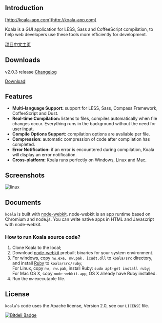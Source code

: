 ## Introduction

[http://koala-app.com](http://koala-app.com)

Koala is a GUI application for LESS, Sass and CoffeeScript compilation, to help web developers use these tools more efficiently for development.

[项目中文主页](http://koala-app.com/index-zh.html)

## Downloads 
v2.0.3 release [Changelog](https://github.com/oklai/koala/blob/master/Changelog.md)

[Download](http://koala-app.com) 


## Features

* **Multi-language Support:** support for LESS, Sass, Compass Framework, CoffeeScript and Dust.
* **Real-time Compilation:** listens to files, compiles automatically when file changes occur. Everything runs in the background without the need for user input.
* **Compile Options Support:** compilation options are avaliable per file.
* **Compression:** automatic compression of code after compilation has completed.
* **Error Notification:** if an error is encountered during compilation, Koala will display an error notification.
* **Cross-platform:** Koala runs perfectly on Windows, Linux and Mac.

## Screenshots

![linux](http://oklai.github.com/koala/img/screenshots/linux.png)

## Documents

`koala` is built with [node-webkit](https://github.com/rogerwang/node-webkit). node-webkit is an app runtime based on Chromium and node.js. You can write native apps in HTML and Javascript with node-webkit. 

### How to run Koala source code?
1. Clone Koala to the local;
2. Download [node-webkit](https://github.com/rogerwang/node-webkit) prebuilt binaries for your system environment.
3. For windows, copy `nw.exe, nw.pak, icudt.dll` to `koala/src` directory, and install [Ruby](http://www.ruby-lang.org/) to `koala/src/ruby`;  
For Linux, copy `nw, nw.pak`, install Ruby: `sudo apt-get install ruby`;  
For Mac OS X, copy `node-webkit.app`, OS X already have Ruby installed.
4. Run the `nw` executable file.

## License

`koala`'s code uses the Apache license, Version 2.0, see our `LICENSE` file.


[![Bitdeli Badge](https://d2weczhvl823v0.cloudfront.net/oklai/koala/trend.png)](https://bitdeli.com/free "Bitdeli Badge")


